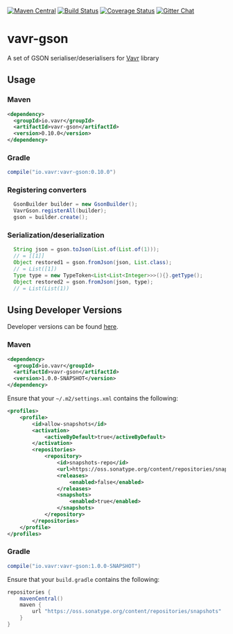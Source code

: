 [![Maven Central](https://maven-badges.herokuapp.com/maven-central/io.vavr/vavr-gson/badge.svg)](https://maven-badges.herokuapp.com/maven-central/io.vavr/vavr-gson)
[![Build Status](https://travis-ci.org/vavr-io/vavr-gson.svg?branch=master)](https://travis-ci.org/vavr-io/vavr-gson)
[![Coverage Status](https://codecov.io/github/vavr-io/vavr-gson/coverage.svg?branch=master)](https://codecov.io/github/vavr-io/vavr-gson?branch=master)
[![Gitter Chat](https://badges.gitter.im/Join%20Chat.svg)](https://gitter.im/vavr-io/vavr)

# vavr-gson
A set of GSON serialiser/deserialisers for [Vavr](http://vavr.io/) library

## Usage

### Maven

```xml
<dependency>
  <groupId>io.vavr</groupId>
  <artifactId>vavr-gson</artifactId>
  <version>0.10.0</version>
</dependency>
```

### Gradle

```groovy
compile("io.vavr:vavr-gson:0.10.0")
```

### Registering converters

```java
  GsonBuilder builder = new GsonBuilder();
  VavrGson.registerAll(builder);
  gson = builder.create();
```

### Serialization/deserialization

```java
  String json = gson.toJson(List.of(List.of(1)));
  // = [[1]]
  Object restored1 = gson.fromJson(json, List.class);
  // = List([1])
  Type type = new TypeToken<List<List<Integer>>>(){}.getType();
  Object restored2 = gson.fromJson(json, type);
  // = List(List(1))
```

## Using Developer Versions

Developer versions can be found [here](https://oss.sonatype.org/content/repositories/snapshots/io/vavr/vavr-gson).

### Maven

```xml
<dependency>
  <groupId>io.vavr</groupId>
  <artifactId>vavr-gson</artifactId>
  <version>1.0.0-SNAPSHOT</version>
</dependency>
```

Ensure that your `~/.m2/settings.xml` contains the following:

```xml
<profiles>
    <profile>
        <id>allow-snapshots</id>
        <activation>
            <activeByDefault>true</activeByDefault>
        </activation>
        <repositories>
            <repository>
                <id>snapshots-repo</id>
                <url>https://oss.sonatype.org/content/repositories/snapshots</url>
                <releases>
                    <enabled>false</enabled>
                </releases>
                <snapshots>
                    <enabled>true</enabled>
                </snapshots>
            </repository>
        </repositories>
    </profile>
</profiles>
```

### Gradle

```groovy
compile("io.vavr:vavr-gson:1.0.0-SNAPSHOT")
```

Ensure that your `build.gradle` contains the following:

```groovy
repositories {
    mavenCentral()
    maven {
        url "https://oss.sonatype.org/content/repositories/snapshots"
    }
}
